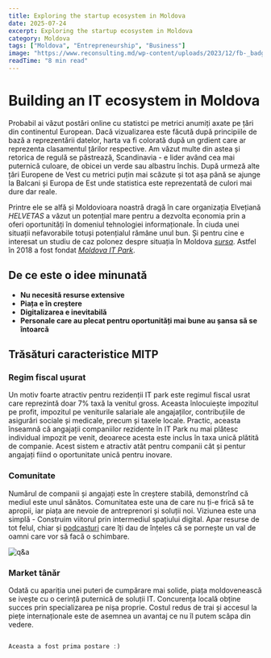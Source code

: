 ```yaml
---
title: Exploring the startup ecosystem in Moldova
date: 2025-07-24
excerpt: Exploring the startup ecosystem in Moldova
category: Moldova
tags: ["Moldova", "Entrepreneurship", "Business"]
image: "https://www.reconsulting.md/wp-content/uploads/2023/12/fb-_badge-x.jpg"
readTime: "8 min read"
---
```


# Building an IT ecosystem in Moldova

Probabil ai vǎzut postǎri online cu statistci pe metrici anumiți axate pe țǎri din continentul European. Dacǎ vizualizarea este fǎcutǎ dupǎ principiile de bazǎ a reprezentǎrii datelor, harta va fi coloratǎ dupǎ un grdient care ar reprezenta clasamentul țǎrilor respective. Am vǎzut multe din astea și retorica de regulǎ se pǎstreazǎ, Scandinavia - e lider având cea mai puternicǎ culoare, de obicei un verde sau albastru închis. Dupǎ urmezǎ alte țǎri Europene de Vest cu metrici puțin mai scǎzute și tot așa pânǎ se ajunge la Balcani și Europa de Est unde statistica este reprezentatǎ de culori mai dure dar reale.

Printre ele se alfǎ și Moldovioara noastrǎ dragǎ în care organizația Elvețianǎ _*HELVETAS*_ a vǎzut un potențial mare pentru a dezvolta economia prin a oferi oportunitǎți în domeniul tehnologiei informaționale. În ciuda unei situații nefavorabile totuși potențialul rǎmâne unul bun. Și pentru cine e interesat un studiu de caz polonez despre situația în Moldova [<u>_*sursa*_</u>](https://www.osw.waw.pl/en/publikacje/osw-commentary/2025-01-08/a-disappearing-country-moldova-verge-a-demographic-catastrophe). Astfel în 2018 a fost fondat [<u>_Moldova IT Park_</u>](https://mitp.md/p/web/webHome).

## De ce este o idee minunatǎ

- **Nu necesitǎ resurse extensive**
- **Piața e în creștere**
- **Digitalizarea e inevitabilǎ**
- **Personale care au plecat pentru oportunitǎți mai bune au șansa sǎ se întoarcǎ**

## Trǎsǎturi caracteristice MITP

### Regim fiscal ușurat

Un motiv foarte atractiv pentru rezidenții IT park este regimul fiscal usrat care reprezintǎ doar 7% taxǎ la venitul gross. Aceasta înlocuiește impozitul pe profit, impozitul pe veniturile salariale ale angajaților, contribuțiile de asigurǎri sociale și medicale, precum și taxele locale. Practic, aceasta înseamnǎ cǎ angajații companiilor rezidente în IT Park nu mai plǎtesc individual impozit pe venit, deoarece acesta este inclus în taxa unicǎ plǎtitǎ de companie. Acest sistem e atractiv atât pentru companii cât și pentur angajați fiind o oportunitate unicǎ pentru inovare.

### Comunitate

Numǎrul de companii și angajați este în creștere stabilǎ, demonstrînd cǎ mediul este unul sǎnǎtos. Comunitatea este una de care nu ți-e fricǎ sǎ te apropii, iar piața are nevoie de antreprenori și soluții noi. Viziunea este una simplǎ - Construim viitorul prin intermediul spațiului digital. Apar resurse de tot felul, chiar și [<u>podcasturi</u>](https://www.youtube.com/playlist?list=PLDQCHqm6uJTjRL5GyAKNn9jcbD0wMl2dB) care îți dau de înțeles cǎ se pornește un val de oamni care vor sǎ facǎ o schimbare.

![q&a ](https://mitp.md/p/public/images/QA_Session_banner_new.png)

### Market tânǎr

Odatǎ cu apariția unei puteri de cumpǎrare mai solide, piața moldoveneascǎ se ivește cu o cerințǎ puternicǎ de soluții IT. Concurența localǎ obține succes prin specializarea pe nișa proprie. Costul redus de trai și accesul la piețe internaționale este de asemnea un avantaj ce nu îl putem scǎpa din vedere.

```typescript

Aceasta a fost prima postare :)

```
